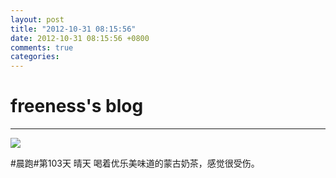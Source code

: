 ```yaml
---
layout: post
title: "2012-10-31 08:15:56"
date: 2012-10-31 08:15:56 +0800
comments: true
categories: 
---
```


# freeness's blog

----------

![](http://okqmqrbgo.bkt.clouddn.com/201210310815561.jpg)

>
\#晨跑\#第103天 晴天 喝着优乐美味道的蒙古奶茶，感觉很受伤。